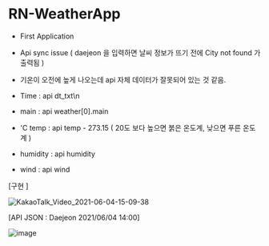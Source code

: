 # RN-WeatherApp
 - First Application
 - Api sync issue ( daejeon 을 입력하면 날씨 정보가 뜨기 전에 City not found 가 출력됨 )
 - 기온이 오전에 높게 나오는데 api 자체 데이터가 잘못되어 있는 것 같음.


 - Time : api dt_txt\n
 - main : api weather[0].main
 - 'C temp : api temp - 273.15    ( 20도 보다 높으면 붉은 온도계, 낮으면 푸른 온도계 )
 - humidity : api humidity
 - wind : api wind




[구현 ]



![KakaoTalk_Video_2021-06-04-15-09-38](https://user-images.githubusercontent.com/73640793/120754048-10caad00-c547-11eb-9b74-b007f271f3f0.gif)



[API JSON : Daejeon 2021/06/04 14:00]

![image](https://user-images.githubusercontent.com/73640793/120752521-d19b5c80-c544-11eb-92c6-3eec06ec91e5.png)
